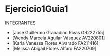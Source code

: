 # Ejercicio1Guia1

INTEGRANTES
- [Jose Guillermo Granadino Rivas  GR222755]
- [Wendy Marcela Aguilar Vásquez AV220801]
- [Karla Vanessa Flores Alvarado FA211416]
- [Melissa Abigail Flores Alfaro FA220709]
